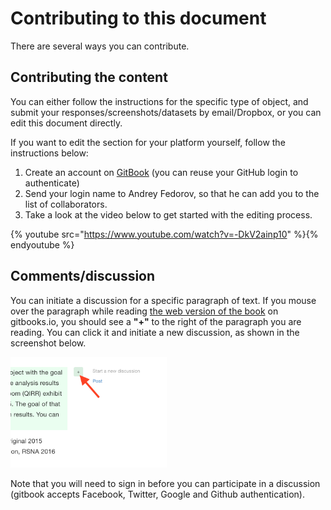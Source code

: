 # Contributing to this document

There are several ways you can contribute.

## Contributing the content

You can either follow the instructions for the specific type of object, and submit your responses/screenshots/datasets by email/Dropbox, or you can edit this document directly.

If you want to edit the section for your platform yourself, follow the instructions below:

1. Create an account on [GitBook](https://www.gitbook.com/) (you can reuse your GitHub login to authenticate)
2. Send your login name to Andrey Fedorov, so that he can add you to the list of collaborators.
3. Take a look at the video below to get started with the editing process.

 {% youtube src="https://www.youtube.com/watch?v=-DkV2ainp10" %}{% endyoutube %} 

## Comments/discussion

You can initiate a discussion for a specific paragraph of text. If you mouse over the paragraph while reading [the web version of the book](https://fedorov.gitbooks.io/rsna2016-qirr-dicom4qi) on gitbooks.io, you should see a **"+"** to the right of the paragraph you are reading. You can click it and initiate a new discussion, as shown in the screenshot below. 

<img src="../images/gitbook_comment.png" width="250">

Note that you will need to sign in before you can participate in a discussion (gitbook accepts Facebook, Twitter, Google and Github authentication).

